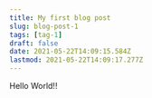 ```yaml
---
title: My first blog post
slug: blog-post-1
tags: [tag-1]
draft: false
date: 2021-05-22T14:09:15.584Z
lastmod: 2021-05-22T14:09:17.277Z
---
```


Hello World!!
